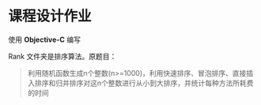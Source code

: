 课程设计作业
=============

使用 **Objective-C** 编写

Rank 文件夹是排序算法。原题目：

> 利用随机函数生成n个整数(n>=1000)，利用快速排序、冒泡排序、直接插入排序和归并排序对这n个整数进行从小到大排序，并统计每种方法所耗费的时间